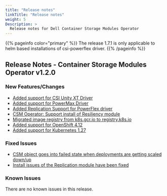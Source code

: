 ```yaml
---
title: "Release notes"
linkTitle: "Release notes"
weight: 5
Description: >
  Release notes for Dell Container Storage Modules Operator
---
```

{{% pageinfo color="primary" %}}
The release 1.7.1 is only applicable to helm based installations of csi-powerflex driver.
{{% /pageinfo %}}

## Release Notes - Container Storage Modules Operator v1.2.0

### New Features/Changes
- [Added support for CSI Unity XT Driver](https://github.com/dell/csm/issues/756)
- [Added support for PowerMax Driver](https://github.com/dell/csm/issues/769)
- [Added Replication Support for PowerFlex driver](https://github.com/dell/csm/issues/821)
- [CSM Operator: Support install of Resiliency module](https://github.com/dell/csm/issues/739)
- [Migrated image registry from k8s.gcr.io to registry.k8s.io](https://github.com/dell/csm/issues/744)
- [Added support for OpenShift 4.12](https://github.com/dell/csm/issues/571)
- [Added support for Kubernetes 1.27](https://github.com/dell/csm/issues/761)


### Fixed Issues
- [CSM object goes into failed state when deployments are getting scaled down/up](https://github.com/dell/csm/issues/816)
- [Install issues of the Replication module have been fixed](https://github.com/dell/csm/issues/788)


### Known Issues
There are no known issues in this release.